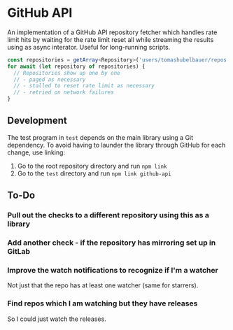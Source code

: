 # GitHub API

An implementation of a GitHub API repository fetcher which handles rate limit
hits by waiting for the rate limit reset all while streaming the results using
as async interator. Useful for long-running scripts.

```typescript
const repositories = getArray<Repository>('users/tomashubelbauer/repos');
for await (let repository of repositories) {
  // Repositories show up one by one
  // - paged as necessary
  // - stalled to reset rate limit as necessary
  // - retried on network failures
}
```

## Development

The test program in `test` depends on the main library using a Git dependency.
To avoid having to launder the library through GitHub for each change, use
linking:

1. Go to the root repository directory and run `npm link`
2. Go to the `test` directory and run `npm link github-api`

## To-Do

### Pull out the checks to a different repository using this as a library

### Add another check - if the repository has mirroring set up in GitLab

### Improve the watch notifications to recognize if I'm a watcher

Not just that the repo has at least one watcher (same for starrers).

### Find repos which I am watching but they have releases

So I could just watch the releases.
